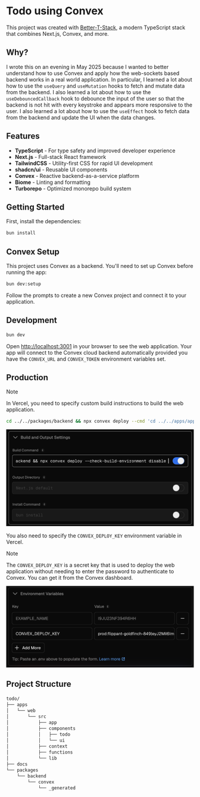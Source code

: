 # Todo using Convex

This project was created with [Better-T-Stack](https://github.com/AmanVarshney01/create-better-t-stack), a modern TypeScript stack that combines Next.js, Convex, and more.

## Why?

I wrote this on an evening in May 2025 because I wanted to better understand how to use Convex and apply how the web-sockets based backend works in a real world application. In particular, I learned a lot about how to use the `useQuery` and `useMutation` hooks to fetch and mutate data from the backend. I also learned a lot about how to use the `useDebouncedCallback` hook to debounce the input of the user so that the backend is not hit with every keystroke and appears more responsive to the user. I also learned a lot about how to use the `useEffect` hook to fetch data from the backend and update the UI when the data changes.

## Features

- **TypeScript** - For type safety and improved developer experience
- **Next.js** - Full-stack React framework
- **TailwindCSS** - Utility-first CSS for rapid UI development
- **shadcn/ui** - Reusable UI components
- **Convex** - Reactive backend-as-a-service platform
- **Biome** - Linting and formatting
- **Turborepo** - Optimized monorepo build system

## Getting Started

First, install the dependencies:

```bash
bun install
```

## Convex Setup

This project uses Convex as a backend. You'll need to set up Convex before running the app:

```bash
bun dev:setup
```

Follow the prompts to create a new Convex project and connect it to your application.

## Development

```bash
bun dev
```

Open [http://localhost:3001](http://localhost:3001) in your browser to see the web application. Your app will connect to the Convex cloud backend automatically provided you have the `CONVEX_URL` and `CONVEX_TOKEN` environment variables set.

## Production

> [!NOTE]
> In Vercel, you need to specify custom build instructions to build the web application.

```bash
cd ../../packages/backend && npx convex deploy --cmd 'cd ../../apps/app && turbo run build' --cmd-url-env-var-name NEXT_PUBLIC_CONVEX_URL
```

![Vercel Build Instructions](./docs/img/build_instructions.png)

You also need to specify the `CONVEX_DEPLOY_KEY` environment variable in Vercel.

> [!NOTE]
> The `CONVEX_DEPLOY_KEY` is a secret key that is used to deploy the web application without needing to enter the password to authenticate to Convex. You can get it from the Convex dashboard.


![Vercel Environment Variables](./docs/img/deploy_instructions.png)


## Project Structure

```
todo/
├── apps
│   └── web
│       └── src
│           ├── app
│           ├── components
│           │   ├── todo
│           │   └── ui
│           ├── context
│           ├── functions
│           └── lib
├── docs
└── packages
    └── backend
        └── convex
            └── _generated
```

